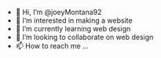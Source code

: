 - 👋 Hi, I’m @joeyMontana92
- 👀 I’m interested in making a website
- 🌱 I’m currently learning web design
- 💞️ I’m looking to collaborate on web design
- 📫 How to reach me ...

<!---
joeyMontana92/joeyMontana92 is a ✨ special ✨ repository because its `README.md` (this file) appears on your GitHub profile.
You can click the Preview link to take a look at your changes.
--->

